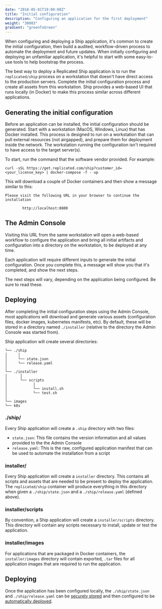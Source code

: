 ```yaml
---
date: "2018-05-01T19:00:00Z"
title: "Initial configuration"
description: "Configuring an application for the first deployment"
weight: "30003"
gradient: "greenToGreen"
---
```


When configuring and deploying a Ship application, it's common to create the initial configuration, then build a audited, workflow-driven process to automate the deployment and future updates. When initially configuring and deploying an unfamiliar application, it's helpful to start with some easy-to-use tools to help bootstrap the process.

The best way to deploy a Replicated Ship application is to run the `replicated/ship` process on a workstation that doesn't have direct access to the production servers. Complete the initial configuration process and create all assets from this workstation. Ship provides a web-based UI that runs locally (in Docker) to make this process similar across different applications.

## Generating the initial configuration

Before an application can be installed, the initial configuration should be generated. Start with a workstation (MacOS, Windows, Linux) that has Docker installed. This process is designed to run on a workstation that can pull external resources (not airgapped), and prepare them for deployment inside the network. The workstation running the configuration isn't required to have access to the target server(s).

To start, run the command that the software vendor provided. For example:

```shell
curl -sSL https://get.replicated.com/ship?customer_id=<your_license_key> | docker-compose -f - up
```

This will download a couple of Docker containers and then show a message similar to this:

```shell
Please visit the following URL in your browser to continue the installation

        http://localhost:8800

```

## The Admin Console

Visiting this URL from the same workstation will open a web-based workflow to configure the application and bring all initial artifacts and configuration into a directory on the workstation, to be deployed at any time.

Each application will require different inputs to generate the initial configuration. Once you complete this, a message will show you that it's completed, and show the next steps.

The next steps will vary, depending on the application being configured. Be sure to read these.

## Deploying

After completing the initial configuration steps using the Admin Console, most applications will download and generate various assets (configuration files, docker images, kubernetes manifests, etc). By default, these will be stored in a directory named `./installer` (relative to the directory the Admin Console was started from).

Ship application will create several directories:

```
└── ./ship
│     │
│     └── state.json
│     └── release.yaml
│
└── ./installer
│      │
│      └── scripts
│            │
│            └── install.sh
│            └── test.sh
│
└── images
└── k8s
```

### ./ship/

Every Ship application will create a `.ship` directory with two files:

- `state.json`: This file contains the version information and all values provided to the the Admin Console
- `release.yaml`: This is the raw, configured application manifest that can be used to automate the installation from a script

### installer/

Every Ship application will create a `installer` directory. This contains all scripts and assets that are needed to be present to deploy the application. The `replicated/ship` container will produce everything in this directory when given a `./ship/state.json` and a `./ship/release.yaml` (defined above).

### installer/scripts

By convention, a Ship application will create a `installer/scripts` directory. This directory will contain any scripts necessary to install, update or test the application.

### installer/images

For applications that are packaged in Docker containers, the `installer/images` directory will contain exported, `.tar` files for all application images that are required to run the application.

## Deploying

Once the application has been configured locally, the `./ship/state.json` and `./ship/release.yaml` can be [securely stored](../manage-state) and then configured to be [automatically deployed](../automated-deployment).
